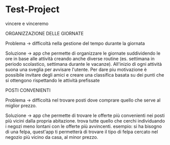 # Test-Project
vincere e vinceremo

ORGANIZZAZIONE DELLE GIORNATE 

Problema -> difficoltà nella gestione del tempo durante la giornata

Soluzione -> app che permette di organizzare le giornate suddividendo le ore in base alle attività creando anche diverse routine (es. settimana in periodo scolastico, settimana durante le vacanze). All'inizio di ogni attività suona una sveglia per avvisare l'utente. Per dare piu motivazione è possibile invitare degli amici e creare una classifica basata su dei punti che si ottengono rispettando le attività prefissate

POSTI CONVENIENTI

Problema -> difficoltà nel trovare posti dove comprare quello che serve al miglior prezzo.

Soluzione -> app che permette di trovare le offerte più convenienti nei posti più vicini dalla propria abitazione.
             trova tutte quello che cerchi individuando i negozi meno lontani con le offerte più avvincenti.
             esempio: si ha bisogno di una felpa, quest'app ti permetterà di trovare il tipo di felpa cercato nel negozio più vicino da casa, al minor prezzo.
